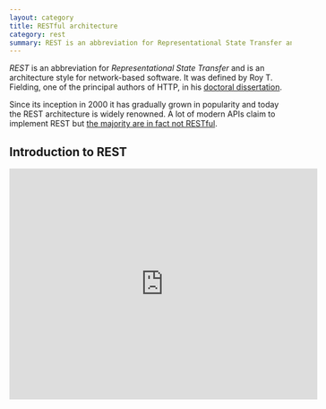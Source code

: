 ```yaml
---
layout: category
title: RESTful architecture
category: rest
summary: REST is an abbreviation for Representational State Transfer and is an architecture style for network-based software.
---
```

*REST* is an abbreviation for *Representational State Transfer* and is an architecture style for network-based software. It was defined by Roy T. Fielding, one of the principal authors of HTTP, in his [doctoral dissertation](http://www.ics.uci.edu/~fielding/pubs/dissertation/top.htm).

Since its inception in 2000 it has gradually grown in popularity and today the REST architecture is widely renowned. A lot of modern APIs claim to implement REST but [the majority are in fact not RESTful](/development/your-api-is-not-restful).

## Introduction to REST

<iframe width="550" height="412" src="http://www.youtube.com/embed/YCcAE2SCQ6k" frameborder="0" allowfullscreen></iframe>
